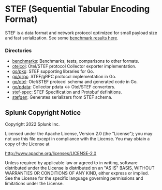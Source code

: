 # STEF (Sequential Tabular Encoding Format)

STEF is a data format and network protocol optimized for small payload size
and fast serialization. See some
[benchmark results here](https://splunk.github.io/stef/benchmarks/results/benchmarks.html).

### Directories

- [benchmarks](./benchmarks): Benchmarks, tests, comparisons to other formats.
- [otelcol](./otelcol): Otel/STEF protocol Collector exporter implementation.
- [go/pkg](./go/pkg): STEF supporting libraries for Go.
- [go/grpc](./go/grpc): STEF/gRPC protocol implementation in Go.
- [go/otel](./go/otel): Otel/STEF protocol schema and generated code in Go.
- [go/pdata](./go/pdata): Collector pdata <-> Otel/STEF converters.
- [stef-spec](./stef-spec): STEF Specification and Protobuf definitions.
- [stefgen](./stefgen): Generates serializers from STEF schema.

## Splunk Copyright Notice

Copyright 2022 Splunk Inc.

Licensed under the Apache License, Version 2.0 (the "License");
you may not use this file except in compliance with the License.
You may obtain a copy of the License at

http://www.apache.org/licenses/LICENSE-2.0

Unless required by applicable law or agreed to in writing,
software distributed under the License is distributed on an "AS IS" BASIS,
WITHOUT WARRANTIES OR CONDITIONS OF ANY KIND, either express or implied.
See the License for the specific language governing permissions and limitations under the License.
